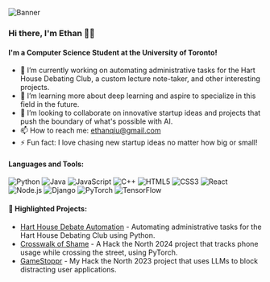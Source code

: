 ![Banner](https://github.com/user-attachments/assets/04d6e124-ec55-4f20-b96f-837b5a062e57)


### Hi there, I'm Ethan 👋🚀

#### I'm a Computer Science Student at the University of Toronto!

- 🔭 I’m currently working on automating administrative tasks for the Hart House Debating Club, a custom lecture note-taker, and other interesting projects.
- 🌱 I’m learning more about deep learning and aspire to specialize in this field in the future.
- 👯 I’m looking to collaborate on innovative startup ideas and projects that push the boundary of what's possible with AI.
- 📫 How to reach me: [ethanqiu@gmail.com](mailto:ethanqiu@gmail.com)
- ⚡ Fun fact: I love chasing new startup ideas no matter how big or small!

#### Languages and Tools:
![Python](https://img.shields.io/badge/-Python-3776AB?style=flat-square&logo=python&logoColor=ffffff)
![Java](https://img.shields.io/badge/-Java-007396?style=flat-square&logo=java&logoColor=ffffff)
![JavaScript](https://img.shields.io/badge/-JavaScript-F7DF1E?style=flat-square&logo=javascript&logoColor=black)
![C++](https://img.shields.io/badge/-C++-00599C?style=flat-square&logo=cplusplus&logoColor=ffffff)
![HTML5](https://img.shields.io/badge/-HTML5-E34F26?style=flat-square&logo=html5&logoColor=ffffff)
![CSS3](https://img.shields.io/badge/-CSS3-1572B6?style=flat-square&logo=css3&logoColor=ffffff)
![React](https://img.shields.io/badge/-React-61DAFB?style=flat-square&logo=react&logoColor=black)
![Node.js](https://img.shields.io/badge/-Node.js-339933?style=flat-square&logo=node.js&logoColor=ffffff)
![Django](https://img.shields.io/badge/-Django-092E20?style=flat-square&logo=django&logoColor=ffffff)
![PyTorch](https://img.shields.io/badge/-PyTorch-EE4C2C?style=flat-square&logo=pytorch&logoColor=ffffff)
![TensorFlow](https://img.shields.io/badge/-TensorFlow-FF6F00?style=flat-square&logo=tensorflow&logoColor=ffffff)

#### 🌟 Highlighted Projects:
- [Hart House Debate Automation](https://github.com/qiuethan/Hart-House-Debate-Automation) - Automating administrative tasks for the Hart House Debating Club using Python.
- [Crosswalk of Shame](https://github.com/emlyqi/crosswalkofshame) - A Hack the North 2024 project that tracks phone usage while crossing the street, using PyTorch.
- [GameStoppr](https://github.com/muwasifk/gamestoppr) - My Hack the North 2023 project that uses LLMs to block distracting user applications.
